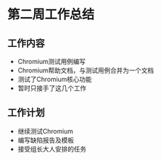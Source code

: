 # 第二周工作总结  
## 工作内容  
* Chromium测试用例编写
* Chromium帮助文档，与测试用例合并为一个文档
* 测试了Chromium核心功能
* 暂时只接手了这几个工作
## 工作计划  
* 继续测试Chromium
* 编写缺陷报告及模板
* 接受组长大人安排的任务
